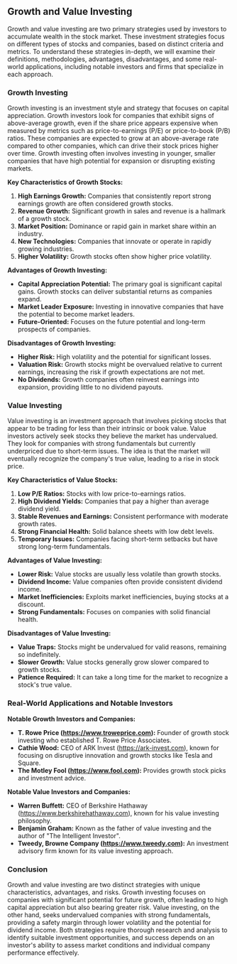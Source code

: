 ## Growth and Value Investing

Growth and value investing are two primary strategies used by investors to accumulate wealth in the stock market. These investment strategies focus on different types of stocks and companies, based on distinct criteria and metrics. To understand these strategies in-depth, we will examine their definitions, methodologies, advantages, disadvantages, and some real-world applications, including notable investors and firms that specialize in each approach.

### Growth Investing

Growth investing is an investment style and strategy that focuses on capital appreciation. Growth investors look for companies that exhibit signs of above-average growth, even if the share price appears expensive when measured by metrics such as price-to-earnings (P/E) or price-to-book (P/B) ratios. These companies are expected to grow at an above-average rate compared to other companies, which can drive their stock prices higher over time. Growth investing often involves investing in younger, smaller companies that have high potential for expansion or disrupting existing markets.

**Key Characteristics of Growth Stocks:**
1. **High Earnings Growth:** Companies that consistently report strong earnings growth are often considered growth stocks.
2. **Revenue Growth:** Significant growth in sales and revenue is a hallmark of a growth stock.
3. **Market Position:** Dominance or rapid gain in market share within an industry.
4. **New Technologies:** Companies that innovate or operate in rapidly growing industries.
5. **Higher Volatility:** Growth stocks often show higher price volatility.

**Advantages of Growth Investing:**
- **Capital Appreciation Potential:** The primary goal is significant capital gains. Growth stocks can deliver substantial returns as companies expand.
- **Market Leader Exposure:** Investing in innovative companies that have the potential to become market leaders.
- **Future-Oriented:** Focuses on the future potential and long-term prospects of companies.

**Disadvantages of Growth Investing:**
- **Higher Risk:** High volatility and the potential for significant losses.
- **Valuation Risk:** Growth stocks might be overvalued relative to current earnings, increasing the risk if growth expectations are not met.
- **No Dividends:** Growth companies often reinvest earnings into expansion, providing little to no dividend payouts.

### Value Investing

Value investing is an investment approach that involves picking stocks that appear to be trading for less than their intrinsic or book value. Value investors actively seek stocks they believe the market has undervalued. They look for companies with strong fundamentals but currently underpriced due to short-term issues. The idea is that the market will eventually recognize the company's true value, leading to a rise in stock price.

**Key Characteristics of Value Stocks:**
1. **Low P/E Ratios:** Stocks with low price-to-earnings ratios.
2. **High Dividend Yields:** Companies that pay a higher than average dividend yield.
3. **Stable Revenues and Earnings:** Consistent performance with moderate growth rates.
4. **Strong Financial Health:** Solid balance sheets with low debt levels.
5. **Temporary Issues:** Companies facing short-term setbacks but have strong long-term fundamentals.

**Advantages of Value Investing:**
- **Lower Risk:** Value stocks are usually less volatile than growth stocks.
- **Dividend Income:** Value companies often provide consistent dividend income.
- **Market Inefficiencies:** Exploits market inefficiencies, buying stocks at a discount.
- **Strong Fundamentals:** Focuses on companies with solid financial health.

**Disadvantages of Value Investing:**
- **Value Traps:** Stocks might be undervalued for valid reasons, remaining so indefinitely.
- **Slower Growth:** Value stocks generally grow slower compared to growth stocks.
- **Patience Required:** It can take a long time for the market to recognize a stock's true value.

### Real-World Applications and Notable Investors

**Notable Growth Investors and Companies:**
- **T. Rowe Price (https://www.troweprice.com):** Founder of growth stock investing who established T. Rowe Price Associates.
- **Cathie Wood:** CEO of ARK Invest (https://ark-invest.com), known for focusing on disruptive innovation and growth stocks like Tesla and Square.
- **The Motley Fool (https://www.fool.com):** Provides growth stock picks and investment advice.

**Notable Value Investors and Companies:**
- **Warren Buffett:** CEO of Berkshire Hathaway (https://www.berkshirehathaway.com), known for his value investing philosophy.
- **Benjamin Graham:** Known as the father of value investing and the author of "The Intelligent Investor".
- **Tweedy, Browne Company (https://www.tweedy.com):** An investment advisory firm known for its value investing approach.

### Conclusion

Growth and value investing are two distinct strategies with unique characteristics, advantages, and risks. Growth investing focuses on companies with significant potential for future growth, often leading to high capital appreciation but also bearing greater risk. Value investing, on the other hand, seeks undervalued companies with strong fundamentals, providing a safety margin through lower volatility and the potential for dividend income. Both strategies require thorough research and analysis to identify suitable investment opportunities, and success depends on an investor's ability to assess market conditions and individual company performance effectively.

